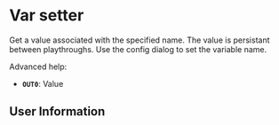 # Var setter
Get a value associated with the specified name. The value is persistant between playthroughs. Use the config dialog to set the variable name.

Advanced help:
- **`OUT0`**: Value

## User Information